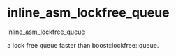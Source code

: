 # inline_asm_lockfree_queue
inline_asm_lockfree_queue

a lock free queue faster than boost::lockfree::queue.
